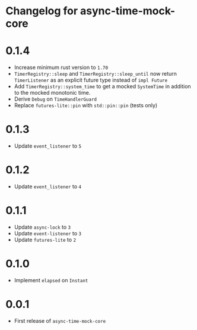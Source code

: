 # Changelog for async-time-mock-core

# 0.1.4

* Increase minimum rust version to `1.70`
* `TimerRegistry::sleep` and `TimerRegistry::sleep_until` now return `TimerListener` as an explicit future type instead
  of `impl Future`
* Add `TimerRegistry::system_time` to get a mocked `SystemTime` in addition to the mocked monotonic time.
* Derive `Debug` on `TimeHandlerGuard`
* Replace `futures-lite::pin` with `std::pin::pin` (tests only)

# 0.1.3

* Update `event_listener` to `5`

# 0.1.2

* Update `event_listener` to `4`

# 0.1.1

* Update `async-lock` to `3`
* Update `event-listener` to `3`
* Update `futures-lite` to `2`

# 0.1.0

* Implement `elapsed` on `Instant`

# 0.0.1

* First release of `async-time-mock-core`
